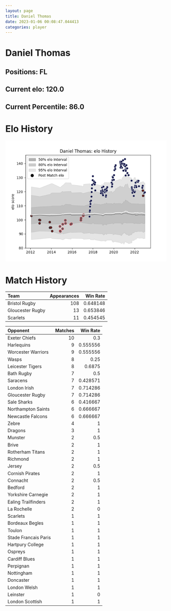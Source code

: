 ```yaml
---  
layout: page  
title: Daniel Thomas  
date: 2023-01-06 00:08:47.044413  
categories: player  
---
```

# Daniel Thomas

## Positions: FL

## Current elo: 120.0

## Current Percentile: 86.0

# Elo History


![elo history](history_DanielThomas.png)
# Match History


| Team             |   Appearances |   Win Rate |
|:-----------------|--------------:|-----------:|
| Bristol Rugby    |           108 |   0.648148 |
| Gloucester Rugby |            13 |   0.653846 |
| Scarlets         |            11 |   0.454545 |

| Opponent             |   Matches |   Win Rate |
|:---------------------|----------:|-----------:|
| Exeter Chiefs        |        10 |   0.3      |
| Harlequins           |         9 |   0.555556 |
| Worcester Warriors   |         9 |   0.555556 |
| Wasps                |         8 |   0.25     |
| Leicester Tigers     |         8 |   0.6875   |
| Bath Rugby           |         7 |   0.5      |
| Saracens             |         7 |   0.428571 |
| London Irish         |         7 |   0.714286 |
| Gloucester Rugby     |         7 |   0.714286 |
| Sale Sharks          |         6 |   0.416667 |
| Northampton Saints   |         6 |   0.666667 |
| Newcastle Falcons    |         6 |   0.666667 |
| Zebre                |         4 |   1        |
| Dragons              |         3 |   1        |
| Munster              |         2 |   0.5      |
| Brive                |         2 |   1        |
| Rotherham Titans     |         2 |   1        |
| Richmond             |         2 |   1        |
| Jersey               |         2 |   0.5      |
| Cornish Pirates      |         2 |   1        |
| Connacht             |         2 |   0.5      |
| Bedford              |         2 |   1        |
| Yorkshire Carnegie   |         2 |   1        |
| Ealing Trailfinders  |         2 |   1        |
| La Rochelle          |         2 |   0        |
| Scarlets             |         1 |   1        |
| Bordeaux Begles      |         1 |   1        |
| Toulon               |         1 |   1        |
| Stade Francais Paris |         1 |   1        |
| Hartpury College     |         1 |   1        |
| Ospreys              |         1 |   1        |
| Cardiff Blues        |         1 |   1        |
| Perpignan            |         1 |   1        |
| Nottingham           |         1 |   1        |
| Doncaster            |         1 |   1        |
| London Welsh         |         1 |   1        |
| Leinster             |         1 |   0        |
| London Scottish      |         1 |   1        |